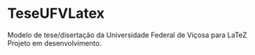 # TeseUFVLatex
Modelo de tese/disertação da Universidade Federal de Viçosa para LaTeZ
Projeto em desenvolvimento.
